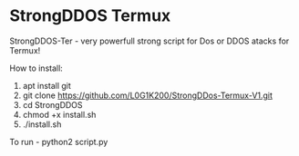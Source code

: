 # StrongDDOS Termux
StrongDDOS-Ter - very powerfull strong script for Dos or DDOS atacks for Termux!

How to install:
 1) apt install git
 2) git clone https://github.com/L0G1K200/StrongDDos-Termux-V1.git
 3) cd StrongDDOS
 4) chmod +x install.sh
 5) ./install.sh

To run - python2 script.py

